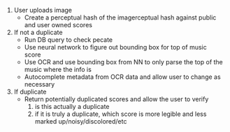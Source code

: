 1. User uploads image
    * Create a perceptual hash of the imagerceptual hash against public and user owned scores
2. If not a duplicate
    * Run DB query to check pecate
    * Use neural network to figure out bounding box for top of music score
    * Use OCR and use bounding box from NN to only parse the top of the music where the info is 
    * Autocomplete metadata from OCR data and allow user to change as necessary
3. If duplicate
    * Return potentially duplicated scores and allow the user to verify 
      1. is this actually a duplicate
      2. if it is truly a duplicate, which score is more legible and less marked up/noisy/discolored/etc
